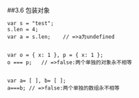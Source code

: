 ##3.6 包装对象

    var s = "test";
    s.len = 4;
    var a = s.len;    // =>a为undefined


    var o = { x: 1 }, p = { x: 1 };
    o === p;   // =>false:两个单独的对象永不相等


    var a= [ ], b= [ ];
    a===b; // =>false:两个单独的数组永不相等
